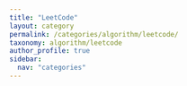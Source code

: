 ```yaml
---
title: "LeetCode"
layout: category
permalink: /categories/algorithm/leetcode/
taxonomy: algorithm/leetcode
author_profile: true
sidebar:
  nav: "categories"
---
```

